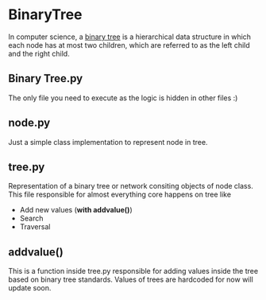 # BinaryTree
  In computer science, a [binary tree][1] is a  hierarchical data structure in which each node has at most two children, which are referred to as the left child and the right child.

## Binary Tree.py
The only file you need to execute as the logic is hidden in other files :)

## node.py
  Just a simple class implementation to represent node in tree.

## tree.py
  Representation of a binary tree or network consiting objects of node class. This file responsible for almost everything core happens on tree like
 - Add new values (**with addvalue()**)
 - Search
 - Traversal

## addvalue()
  This is a function inside tree.py responsible for adding values inside the tree based on binary tree standards.
Values of trees are hardcoded for now will update soon.

[1]:https://en.wikipedia.org/wiki/Binary_tree
